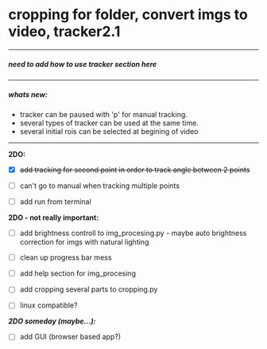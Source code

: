 # cropping for folder, convert imgs to video, tracker2.1 

------------
##### need to add *how to use tracker* section here
------------

##### whats new:
* tracker can be paused with 'p' for manual tracking.
* several types of tracker can be used at the same time.
* several initial rois can be selected at begining of video

------------
**2DO:**
- [X] ~~add tracking for second point in order to track angle between 2 points~~
- [ ] can't go to manual when tracking multiple points
- [ ] add run from terminal


**2DO - not really important:**
- [ ] add brightness controll to img_procesing.py - maybe auto brightness correction for imgs with natural lighting
- [ ] clean up progress bar mess
- [ ] add help section for img_procesing
- [ ] add cropping several parts to cropping.py
- [ ] linux compatible?
  

_**2DO someday (maybe...):**_
- [ ] add GUI (browser based app?)

